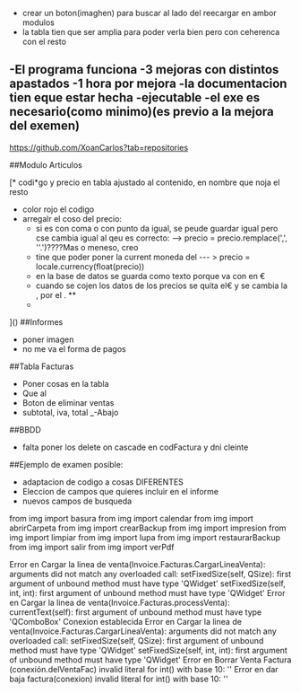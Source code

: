 
- crear un boton(imaghen) para buscar al lado del reecargar en ambor modulos
- la tabla tien  que ser amplia para poder verla bien pero con ceherenca  con el resto


-El programa funciona 
-3 mejoras con distintos apastados
-1 hora por mejora
-la documentacion tien eque estar hecha
-ejecutable
-el exe es necesario(como minimo)(es previo a la mejora del exemen)
-

https://github.com/XoanCarlos?tab=repositories

##Modulo Articulos

[* codi*go y precio en tabla ajustado al contenido, en nombre que noja el resto
* color rojo el codigo
* arregalr el coso del precio:
  * si es con coma o con punto da igual, se peude guardar igual pero cse cambia igual al qeu es correcto: --> precio = precio.remplace(',', ''.')????Mas o meneso, creo
  * tine que poder poner la current moneda del --- > precio = locale.currency(float(precio))
  * en la base de datos se guarda como texto porque va con en € 
  * cuando se cojen los datos de los precios se quita el€ y se cambia la , por el .
  ** 
  * 
]()
##Informes

* poner imagen
* no me va el forma de pagos

##Tabla Facturas
* Poner cosas en la tabla
* Que al 
* Boton de eliminar ventas
* subtotal, iva, total _-Abajo

##BBDD
* falta poner los delete on cascade en codFactura y dni cleinte

##Ejemplo de examen posible:
  * adaptacion de codigo a cosas DIFERENTES
  * Eleccion de campos que quieres incluir en el informe
  * nuevos campos de busqueda



from img import basura
from img import calendar
from img import abrirCarpeta
from img import crearBackup
from img import impresion
from img import limpiar
from img import lupa
from img import restaurarBackup
from img import salir
from img import verPdf






Error en Cargar la linea de venta(Invoice.Facturas.CargarLineaVenta):    
arguments did not match any overloaded call:
  setFixedSize(self, QSize): first argument of unbound method must have type 'QWidget'
  setFixedSize(self, int, int): first argument of unbound method must have type 'QWidget'
Error en Cargar la linea de venta(Invoice.Facturas.processVenta):    currentText(self): first argument of unbound method must have type 'QComboBox'
Conexion establecida
Error en Cargar la linea de venta(Invoice.Facturas.CargarLineaVenta):    arguments did not match any overloaded call:
  setFixedSize(self, QSize): first argument of unbound method must have type 'QWidget'
  setFixedSize(self, int, int): first argument of unbound method must have type 'QWidget'
Error en Borrar Venta Factura (conexión.delVentaFac)  invalid literal for int() with base 10: ''
Error en dar baja factura(conexion) invalid literal for int() with base 10: ''